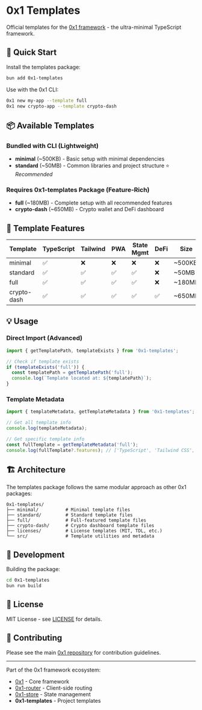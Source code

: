 # 0x1 Templates

Official templates for the [0x1 framework](https://github.com/Triex/0x1) - the ultra-minimal TypeScript framework.

## 🚀 Quick Start

Install the templates package:

```bash
bun add 0x1-templates
```

Use with the 0x1 CLI:

```bash
0x1 new my-app --template full
0x1 new crypto-app --template crypto-dash
```

## 📦 Available Templates

### Bundled with CLI (Lightweight)
- **minimal** (~500KB) - Basic setup with minimal dependencies
- **standard** (~50MB) - Common libraries and project structure ⭐ *Recommended*

### Requires 0x1-templates Package (Feature-Rich)
- **full** (~180MB) - Complete setup with all recommended features
- **crypto-dash** (~650MB) - Crypto wallet and DeFi dashboard

## 🎯 Template Features

| Template | TypeScript | Tailwind | PWA | State Mgmt | DeFi | Size |
|----------|------------|----------|-----|------------|------|------|
| minimal | ✅ | ❌ | ❌ | ❌ | ❌ | ~500KB |
| standard | ✅ | ✅ | ✅ | ✅ | ❌ | ~50MB |
| full | ✅ | ✅ | ✅ | ✅ | ❌ | ~180MB |
| crypto-dash | ✅ | ✅ | ✅ | ✅ | ✅ | ~650MB |

## 💡 Usage

### Direct Import (Advanced)

```typescript
import { getTemplatePath, templateExists } from '0x1-templates';

// Check if template exists
if (templateExists('full')) {
  const templatePath = getTemplatePath('full');
  console.log(`Template located at: ${templatePath}`);
}
```

### Template Metadata

```typescript
import { templateMetadata, getTemplateMetadata } from '0x1-templates';

// Get all template info
console.log(templateMetadata);

// Get specific template info
const fullTemplate = getTemplateMetadata('full');
console.log(fullTemplate?.features); // ['TypeScript', 'Tailwind CSS', ...]
```

## 🏗️ Architecture

The templates package follows the same modular approach as other 0x1 packages:

```
0x1-templates/
├── minimal/          # Minimal template files
├── standard/         # Standard template files  
├── full/             # Full-featured template files
├── crypto-dash/      # Crypto dashboard template files
├── licenses/         # License templates (MIT, TDL, etc.)
└── src/              # Template utilities and metadata
```

## 🔄 Development

Building the package:

```bash
cd 0x1-templates
bun run build
```

## 📄 License

MIT License - see [LICENSE](../LICENSE) for details.

## 🤝 Contributing

Please see the main [0x1 repository](https://github.com/Triex/0x1) for contribution guidelines.

---

Part of the 0x1 framework ecosystem:
- [0x1](https://github.com/Triex/0x1) - Core framework
- [0x1-router](../0x1-router) - Client-side routing
- [0x1-store](../0x1-store) - State management
- **0x1-templates** - Project templates
